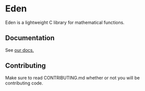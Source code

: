 # Eden

Eden is a lightweight C library for mathematical functions.

## Documentation

See [our docs.](https://edenmath.netlify.app/#/)

## Contributing

Make sure to read CONTRIBUTING.md whether or not you will be contributing code.
